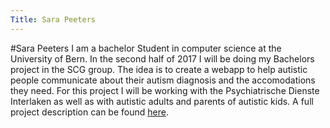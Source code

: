 ```yaml
---
Title: Sara Peeters
---
```

#Sara Peeters
I am a bachelor Student in computer science at the University of Bern. In the second half of 2017 I will be doing my Bachelors project in the SCG group. The idea is to create a webapp to help autistic people communicate about their autism diagnosis and the accomodations they need. For this project I will be working with the Psychiatrische Dienste Interlaken as well as with autistic adults and parents of autistic kids. A full project description can be found [here](https://github.com/aspigirlcodes/uniqid/blob/master/doc/about.md).
